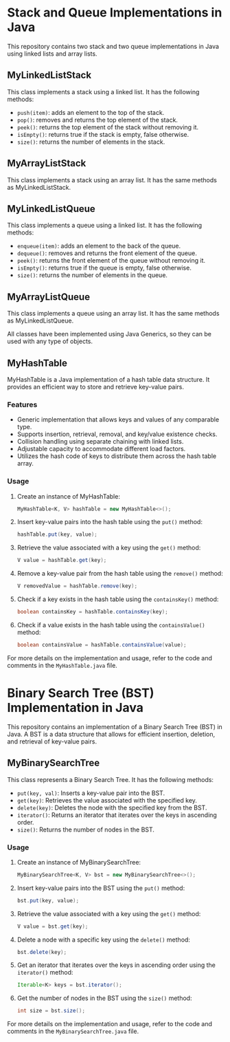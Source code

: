 # Stack and Queue Implementations in Java

This repository contains two stack and two queue implementations in Java using linked lists and array lists.

## MyLinkedListStack

This class implements a stack using a linked list. It has the following methods:

- `push(item)`: adds an element to the top of the stack.
- `pop()`: removes and returns the top element of the stack.
- `peek()`: returns the top element of the stack without removing it.
- `isEmpty()`: returns true if the stack is empty, false otherwise.
- `size()`: returns the number of elements in the stack.

## MyArrayListStack

This class implements a stack using an array list. It has the same methods as MyLinkedListStack.

## MyLinkedListQueue

This class implements a queue using a linked list. It has the following methods:

- `enqueue(item)`: adds an element to the back of the queue.
- `dequeue()`: removes and returns the front element of the queue.
- `peek()`: returns the front element of the queue without removing it.
- `isEmpty()`: returns true if the queue is empty, false otherwise.
- `size()`: returns the number of elements in the queue.

## MyArrayListQueue

This class implements a queue using an array list. It has the same methods as MyLinkedListQueue.

All classes have been implemented using Java Generics, so they can be used with any type of objects.
## MyHashTable

MyHashTable is a Java implementation of a hash table data structure. It provides an efficient way to store and retrieve key-value pairs.

### Features

- Generic implementation that allows keys and values of any comparable type.
- Supports insertion, retrieval, removal, and key/value existence checks.
- Collision handling using separate chaining with linked lists.
- Adjustable capacity to accommodate different load factors.
- Utilizes the hash code of keys to distribute them across the hash table array.

### Usage

1. Create an instance of MyHashTable:

    ```java
    MyHashTable<K, V> hashTable = new MyHashTable<>();
    ```

2. Insert key-value pairs into the hash table using the `put()` method:

    ```java
    hashTable.put(key, value);
    ```

3. Retrieve the value associated with a key using the `get()` method:

    ```java
    V value = hashTable.get(key);
    ```

4. Remove a key-value pair from the hash table using the `remove()` method:

    ```java
    V removedValue = hashTable.remove(key);
    ```

5. Check if a key exists in the hash table using the `containsKey()` method:

    ```java
    boolean containsKey = hashTable.containsKey(key);
    ```

6. Check if a value exists in the hash table using the `containsValue()` method:

    ```java
    boolean containsValue = hashTable.containsValue(value);
    ```

For more details on the implementation and usage, refer to the code and comments in the `MyHashTable.java` file.

# Binary Search Tree (BST) Implementation in Java

This repository contains an implementation of a Binary Search Tree (BST) in Java. A BST is a data structure that allows for efficient insertion, deletion, and retrieval of key-value pairs.

## MyBinarySearchTree

This class represents a Binary Search Tree. It has the following methods:

- `put(key, val)`: Inserts a key-value pair into the BST.
- `get(key)`: Retrieves the value associated with the specified key.
- `delete(key)`: Deletes the node with the specified key from the BST.
- `iterator()`: Returns an iterator that iterates over the keys in ascending order.
- `size()`: Returns the number of nodes in the BST.

### Usage

1. Create an instance of MyBinarySearchTree:

    ```java
    MyBinarySearchTree<K, V> bst = new MyBinarySearchTree<>();
    ```

2. Insert key-value pairs into the BST using the `put()` method:

    ```java
    bst.put(key, value);
    ```

3. Retrieve the value associated with a key using the `get()` method:

    ```java
    V value = bst.get(key);
    ```

4. Delete a node with a specific key using the `delete()` method:

    ```java
    bst.delete(key);
    ```

5. Get an iterator that iterates over the keys in ascending order using the `iterator()` method:

    ```java
    Iterable<K> keys = bst.iterator();
    ```

6. Get the number of nodes in the BST using the `size()` method:

    ```java
    int size = bst.size();
    ```

For more details on the implementation and usage, refer to the code and comments in the `MyBinarySearchTree.java` file.
